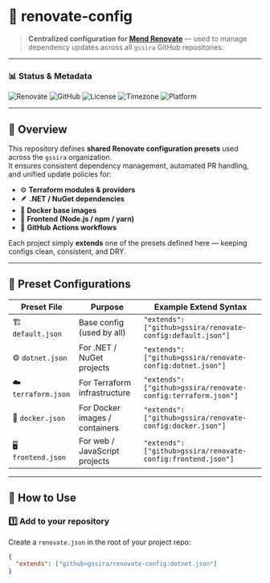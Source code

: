 # 🧰 renovate-config

> **Centralized configuration for [Mend Renovate](https://www.mend.io/free-developer-tools/renovate/)** — used to manage dependency updates across all `gssira` GitHub repositories.

---

### 📊 Status & Metadata

![Renovate](https://img.shields.io/badge/Renovate-enabled-brightgreen?logo=renovatebot)
![GitHub](https://img.shields.io/badge/Config-hosted_on_GitHub-blue?logo=github)
![License](https://img.shields.io/badge/license-MIT-green)
![Timezone](https://img.shields.io/badge/timezone-Europe%2FLondon-blue)
![Platform](https://img.shields.io/badge/platform-GitHub-darkgreen)

---

## 🧩 Overview

This repository defines **shared Renovate configuration presets** used across the `gssira` organization.  
It ensures consistent dependency management, automated PR handling, and unified update policies for:

- ⚙️ **Terraform modules & providers**
- 🪶 **.NET / NuGet dependencies**
- 🐳 **Docker base images**
- 🧱 **Frontend (Node.js / npm / yarn)**
- 🧰 **GitHub Actions workflows**

Each project simply **extends** one of the presets defined here — keeping configs clean, consistent, and DRY.

---

## 📂 Preset Configurations

| Preset File | Purpose | Example Extend Syntax |
|--------------|----------|------------------------|
| 🏗️ `default.json` | Base config (used by all) | `"extends": ["github>gssira/renovate-config:default.json"]` |
| ⚙️ `dotnet.json` | For .NET / NuGet projects | `"extends": ["github>gssira/renovate-config:dotnet.json"]` |
| ☁️ `terraform.json` | For Terraform infrastructure | `"extends": ["github>gssira/renovate-config:terraform.json"]` |
| 🐳 `docker.json` | For Docker images / containers | `"extends": ["github>gssira/renovate-config:docker.json"]` |
| 🖥️ `frontend.json` | For web / JavaScript projects | `"extends": ["github>gssira/renovate-config:frontend.json"]` |

---

## 🚀 How to Use

### 1️⃣ Add to your repository
Create a `renovate.json` in the root of your project repo:

```json
{
  "extends": ["github>gssira/renovate-config:dotnet.json"]
}
